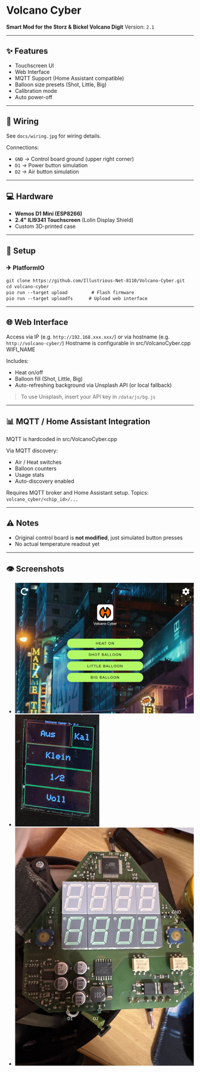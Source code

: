 # Volcano Cyber

**Smart Mod for the Storz & Bickel Volcano Digit**
Version: `2.1`

---

## ✨ Features

* Touchscreen UI
* Web Interface
* MQTT Support (Home Assistant compatible)
* Balloon size presets (Shot, Little, Big)
* Calibration mode
* Auto power-off

---

## 🔌 Wiring

See `docs/wiring.jpg` for wiring details.

Connections:

* `GND` → Control board ground (upper right corner)
* `D1` → Power button simulation
* `D2` → Air button simulation

---

## 💻 Hardware

* **Wemos D1 Mini (ESP8266)**
* **2.4" ILI9341 Touchscreen** (Lolin Display Shield)
* Custom 3D-printed case

---

## 🚀 Setup

### ✈ PlatformIO

```
git clone https://github.com/Illustrious-Net-8110/Volcano-Cyber.git
cd volcano-cyber
pio run --target upload         # Flash firmware
pio run --target uploadfs      # Upload web interface
```

---

## 🌐 Web Interface

Access via IP (e.g. `http://192.168.xxx.xxx/`) or via hostname (e.g. `http://volcano-cyber/`) 
Hostname is configurable in src/VolcanoCyber.cpp WIFI_NAME

Includes:

* Heat on/off
* Balloon fill (Shot, Little, Big)
* Auto-refreshing background via Unsplash API (or local fallback)

> To use Unsplash, insert your API key in `/data/js/bg.js`

---

## 📊 MQTT / Home Assistant Integration

MQTT is hardcoded in src/VolcanoCyber.cpp

Via MQTT discovery:

* Air / Heat switches
* Balloon counters
* Usage stats
* Auto-discovery enabled

Requires MQTT broker and Home Assistant setup.
Topics: `volcano_cyber/<chip_id>/...`

---

## ⚠️ Notes

* Original control board is **not modified**, just simulated button presses
* No actual temperature readout yet

---

## 👁️ Screenshots

* ![Web UI](docs/webui.png)
* ![Touch UI](docs/touchui.png)
* ![Wiring](docs/wiring.jpg)
